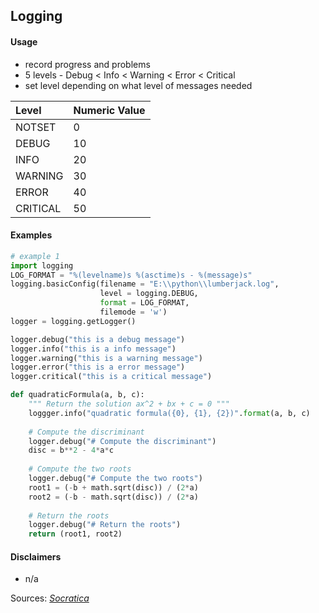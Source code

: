 ## Logging

#### Usage

* record progress and problems
* 5 levels - Debug < Info < Warning < Error < Critical
* set level depending on what level of messages needed

| Level        | Numeric Value |
|:-------------|:--------------|
| NOTSET       | 0             |
| DEBUG        | 10            |
| INFO         | 20            |
| WARNING      | 30            |
| ERROR        | 40            |
| CRITICAL     | 50            |

#### Examples

```python
# example 1
import logging
LOG_FORMAT = "%(levelname)s %(asctime)s - %(message)s"
logging.basicConfig(filename = "E:\\python\\lumberjack.log",
					level = logging.DEBUG,
					format = LOG_FORMAT,
					filemode = 'w')
logger = logging.getLogger()

logger.debug("this is a debug message")
logger.info("this is a info message")
logger.warning("this is a warning message")
logger.error("this is a error message")
logger.critical("this is a critical message")

def quadraticFormula(a, b, c):
	""" Return the solution ax^2 + bx + c = 0 """
	loggger.info("quadratic formula({0}, {1}, {2})".format(a, b, c)
	
	# Compute the discriminant
	logger.debug("# Compute the discriminant")
	disc = b**2 - 4*a*c
	
	# Compute the two roots
	logger.debug("# Compute the two roots")
	root1 = (-b + math.sqrt(disc)) / (2*a)
	root2 = (-b - math.sqrt(disc)) / (2*a)
	
	# Return the roots
	logger.debug("# Return the roots")
	return (root1, root2)
```

#### Disclaimers

* n/a

Sources: [_Socratica_](https://youtu.be/g8nQ90Hk328)